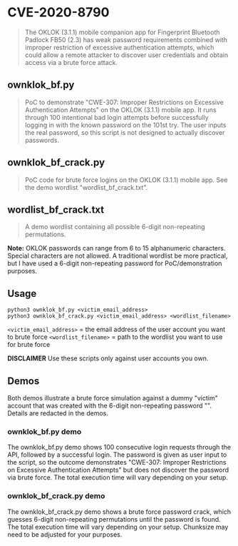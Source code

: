 # CVE-2020-8790
>The OKLOK (3.1.1) mobile companion app for Fingerprint Bluetooth Padlock FB50 (2.3) has weak password requirements combined with improper restriction of excessive authentication attempts, which could allow a remote attacker to discover user credentials and obtain access via a brute force attack.

## ownklok_bf.py
>PoC to demonstrate "CWE-307: Improper Restrictions on Excessive Authentication Attempts" on the OKLOK (3.1.1) mobile app. It runs through 100 intentional bad login attempts before successfully logging in with the known password on the 101st try. The user inputs the real password, so this script is not designed to actually discover passwords. 

## ownklok_bf_crack.py
>PoC code for brute force logins on the OKLOK (3.1.1) mobile app. See the demo wordlist "wordlist_bf_crack.txt".

## wordlist_bf_crack.txt
>A demo wordlist containing all possible 6-digit non-repeating permutations.

**Note:** OKLOK passwords can range from 6 to 15 alphanumeric characters. Special characters are not allowed. A traditional wordlist be more practical, but I have used a 6-digit non-repeating password for PoC/demonstration purposes.

## Usage
```python3 ownklok_bf.py <victim_email_address>``` <br/>
```python3 ownklok_bf_crack.py <victim_email_address> <wordlist_filename>```

`<victim_email_address>` = the email address of the user account you want to brute force
`<wordlist_filename>` = path to the wordlist you want to use for brute force

**DISCLAIMER** Use these scripts only against user accounts you own.

## Demos
Both demos illustrate a brute force simulation against a dummy "victim" account that was created with the 6-digit non-repeating password "". Details are redacted in the demos. 

### ownklok_bf.py demo
The ownklok_bf.py demo shows 100 consecutive login requests through the API, followed by a successful login. The password is given as user input to the script, so the outcome demonstrates "CWE-307: Improper Restrictions on Excessive Authentication Attempts" but does not discover the password via brute force. The total execution time will vary depending on your setup. 


### ownklok_bf_crack.py demo
The ownklok_bf_crack.py demo shows a brute force password crack, which guesses 6-digit non-repeating permutations until the password is found. The total execution time will vary depending on your setup. Chunksize may need to be adjusted for your purposes.
